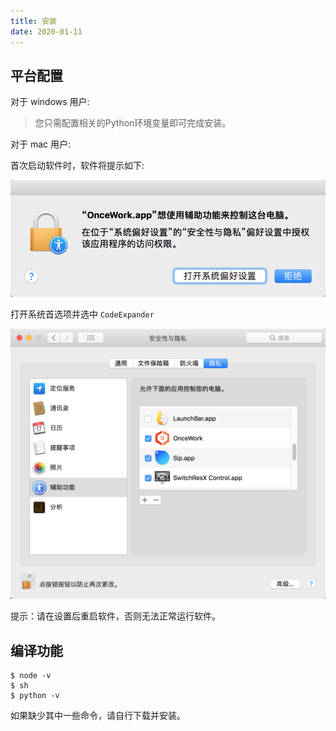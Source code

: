 ```yaml
---
title: 安装
date: 2020-01-11
---
```


## 平台配置

对于 windows 用户:

> 您只需配置相关的Python环境变量即可完成安装。

对于 mac 用户:

首次启动软件时，软件将提示如下:

![](./img/installation-tips.png)

打开系统首选项并选中 `CodeExpander`

![](./img/installation-lock.png)

提示：请在设置后重启软件，否则无法正常运行软件。

## 编译功能

```text
$ node -v
$ sh
$ python -v
```

如果缺少其中一些命令，请自行下载并安装。

